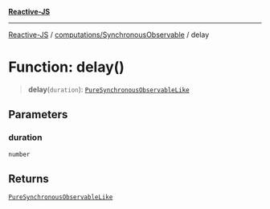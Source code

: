 [**Reactive-JS**](../../../README.md)

***

[Reactive-JS](../../../README.md) / [computations/SynchronousObservable](../README.md) / delay

# Function: delay()

> **delay**(`duration`): [`PureSynchronousObservableLike`](../../interfaces/PureSynchronousObservableLike.md)

## Parameters

### duration

`number`

## Returns

[`PureSynchronousObservableLike`](../../interfaces/PureSynchronousObservableLike.md)
